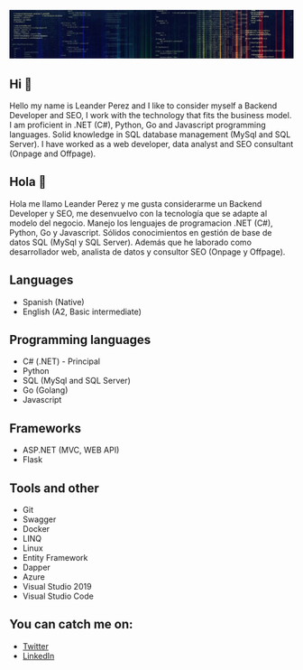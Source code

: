 ![GitHub Logo](https://raw.githubusercontent.com/leanderp/leanderp/main/logo1.jpg)

## Hi  👋

Hello my name is Leander Perez and I like to consider myself a Backend Developer and SEO, I work with the technology that fits the business model. I am proficient in .NET (C#), Python, Go and Javascript programming languages. Solid knowledge in SQL database management (MySql and SQL Server). I have worked as a web developer, data analyst and SEO consultant (Onpage and Offpage).


## Hola  👋

Hola me llamo Leander Perez y me gusta considerarme un Backend Developer y SEO, me desenvuelvo con la tecnología que se adapte al modelo del negocio. Manejo los lenguajes de programacion .NET (C#), Python, Go y Javascript. Sólidos conocimientos en gestión de base de datos SQL (MySql y SQL Server). Además que he laborado como desarrollador web, analista de datos y consultor SEO (Onpage y Offpage).

## Languages
* Spanish (Native)
* English (A2, Basic intermediate) 

## Programming languages
* C# (.NET) - Principal
* Python
* SQL (MySql and SQL Server)
* Go (Golang)
* Javascript

## Frameworks
* ASP.NET (MVC, WEB API)
* Flask

## Tools and other
* Git
* Swagger
* Docker
* LINQ
* Linux
* Entity Framework
* Dapper
* Azure
* Visual Studio 2019
* Visual Studio Code

##  You can catch me on:
* [Twitter](https://twitter.com/leanderperez_)
* [LinkedIn](https://www.linkedin.com/in/leander-perez/)
